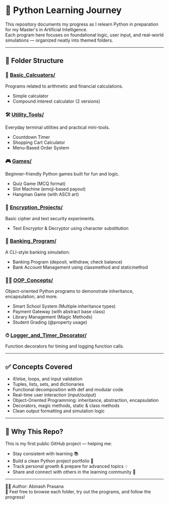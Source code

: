 # 🐍 Python Learning Journey

This repository documents my progress as I relearn Python in preparation for my Master's in Artificial Intelligence.  
Each program here focuses on foundational logic, user input, and real-world simulations — organized neatly into themed folders.

---

## 📁 Folder Structure

### 🧮 [Basic_Calcuators/](./Basic_Calcuators)
Programs related to arithmetic and financial calculations.
- Simple calculator
- Compound interest calculator (2 versions)

### 🛠 [Utility_Tools/](./Utility_Tools)
Everyday terminal utilities and practical mini-tools.
- Countdown Timer
- Shopping Cart Calculator
- Menu-Based Order System

### 🎮 [Games/](./Games)
Beginner-friendly Python games built for fun and logic.
- Quiz Game (MCQ format)
- Slot Machine (emoji-based payout)
- Hangman Game (with ASCII art)

### 🔐 [Encryption_Projects/](./Encryption_Projects)
Basic cipher and text security experiments.
- Text Encryptor & Decryptor using character substitution

### 🏦 [Banking_Program/](./Banking_Program)
A CLI-style banking simulation:
- Banking Program (deposit, withdraw, check balance)
- Bank Account Management using classmethod and staticmethod

### 👨‍🏫 [OOP_Concepts/](./OOP_Concepts)
Object-oriented Python programs to demonstrate inheritance, encapsulation, and more.
- Smart School System (Multiple inheritance types)
- Payment Gateway (with abstract base class)
- Library Management (Magic Methods)
- Student Grading (@property usage)

### ⏱ [Logger_and_Timer_Decorator/](./Logger_and_Timer_Decorator)
Function decorators for timing and logging function calls.

---

## ✅ Concepts Covered
- if/else, loops, and input validation
- Tuples, lists, sets, and dictionaries
- Functional decomposition with def and modular code
- Real-time user interaction (input/output)
- Object-Oriented Programming: inheritance, abstraction, encapsulation
- Decorators, magic methods, static & class methods
- Clean output formatting and simulation logic

---

## 🚀 Why This Repo?

This is my first public GitHub project — helping me:
- Stay consistent with learning 📚
- Build a clean Python project portfolio 💼
- Track personal growth & prepare for advanced topics 💡
- Share and connect with others in the learning community 🤝

---

👨‍💻 *Author:* Abinash Prasana  
🔗 Feel free to browse each folder, try out the programs, and follow the progress!
